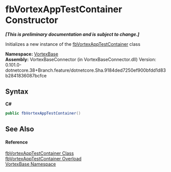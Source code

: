 # fbVortexAppTestContainer Constructor 
 _**\[This is preliminary documentation and is subject to change.\]**_

Initializes a new instance of the <a href="T_VortexBase_fbVortexAppTestContainer.md">fbVortexAppTestContainer</a> class

**Namespace:**&nbsp;<a href="N_VortexBase.md">VortexBase</a><br />**Assembly:**&nbsp;VortexBaseConnector (in VortexBaseConnector.dll) Version: 0.101.0-dotnetcore.38+Branch.feature/dotnetcore.Sha.9184ded7250ef900bfdd1d83b2841836087bcfce

## Syntax

**C#**<br />
``` C#
public fbVortexAppTestContainer()
```


## See Also


#### Reference
<a href="T_VortexBase_fbVortexAppTestContainer.md">fbVortexAppTestContainer Class</a><br /><a href="Overload_VortexBase_fbVortexAppTestContainer__ctor.md">fbVortexAppTestContainer Overload</a><br /><a href="N_VortexBase.md">VortexBase Namespace</a><br />